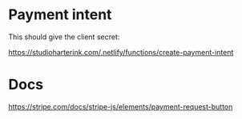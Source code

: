 # Payment intent

This should give the client secret:

https://studioharterink.com/.netlify/functions/create-payment-intent

# Docs

https://stripe.com/docs/stripe-js/elements/payment-request-button

